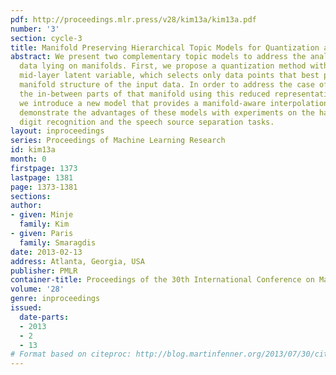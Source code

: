 ```yaml
---
pdf: http://proceedings.mlr.press/v28/kim13a/kim13a.pdf
number: '3'
section: cycle-3
title: Manifold Preserving Hierarchical Topic Models for Quantization and Approximation
abstract: We present two complementary topic models to address the analysis of mixture
  data lying on manifolds. First, we propose a quantization method with an additional
  mid-layer latent variable, which selects only data points that best preserve the
  manifold structure of the input data. In order to address the case of modeling all
  the in-between parts of that manifold using this reduced representation of the input,
  we introduce a new model that provides a manifold-aware interpolation method. We
  demonstrate the advantages of these models with experiments on the hand-written
  digit recognition and the speech source separation tasks.
layout: inproceedings
series: Proceedings of Machine Learning Research
id: kim13a
month: 0
firstpage: 1373
lastpage: 1381
page: 1373-1381
sections: 
author:
- given: Minje
  family: Kim
- given: Paris
  family: Smaragdis
date: 2013-02-13
address: Atlanta, Georgia, USA
publisher: PMLR
container-title: Proceedings of the 30th International Conference on Machine Learning
volume: '28'
genre: inproceedings
issued:
  date-parts:
  - 2013
  - 2
  - 13
# Format based on citeproc: http://blog.martinfenner.org/2013/07/30/citeproc-yaml-for-bibliographies/
---
```

